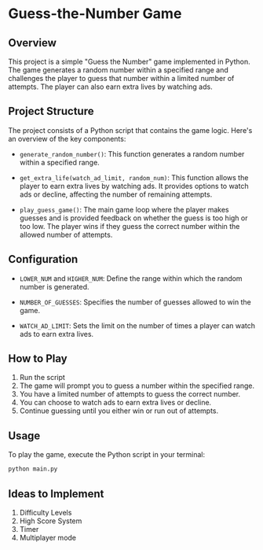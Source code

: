 # Guess-the-Number Game

## Overview

This project is a simple "Guess the Number" game implemented in Python. The game generates a random number within a specified range and challenges the player to guess that number within a limited number of attempts. The player can also earn extra lives by watching ads.

## Project Structure

The project consists of a Python script that contains the game logic. Here's an overview of the key components:

- `generate_random_number()`: This function generates a random number within a specified range.

- `get_extra_life(watch_ad_limit, random_num)`: This function allows the player to earn extra lives by watching ads. It provides options to watch ads or decline, affecting the number of remaining attempts.

- `play_guess_game()`: The main game loop where the player makes guesses and is provided feedback on whether the guess is too high or too low. The player wins if they guess the correct number within the allowed number of attempts.

## Configuration

- `LOWER_NUM` and `HIGHER_NUM`: Define the range within which the random number is generated.

- `NUMBER_OF_GUESSES`: Specifies the number of guesses allowed to win the game.

- `WATCH_AD_LIMIT`: Sets the limit on the number of times a player can watch ads to earn extra lives.

## How to Play

1. Run the script
2. The game will prompt you to guess a number within the specified range.
3. You have a limited number of attempts to guess the correct number.
4. You can choose to watch ads to earn extra lives or decline.
5. Continue guessing until you either win or run out of attempts.

## Usage

To play the game, execute the Python script in your terminal:

```bash
python main.py
```

## Ideas to Implement

1. Difficulty Levels
2. High Score System 
3. Timer
4. Multiplayer mode

